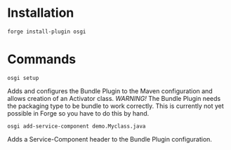 Installation
============
    forge install-plugin osgi

Commands
============
    osgi setup

Adds and configures the Bundle Plugin to the Maven configuration and allows creation of an Activator class.
_WARNING!_ The Bundle Plugin needs the packaging type to be bundle to work correctly. This is currently not yet possible in Forge so you have to do this by hand.

    osgi add-service-component demo.Myclass.java

Adds a Service-Component header to the Bundle Plugin configuration.

